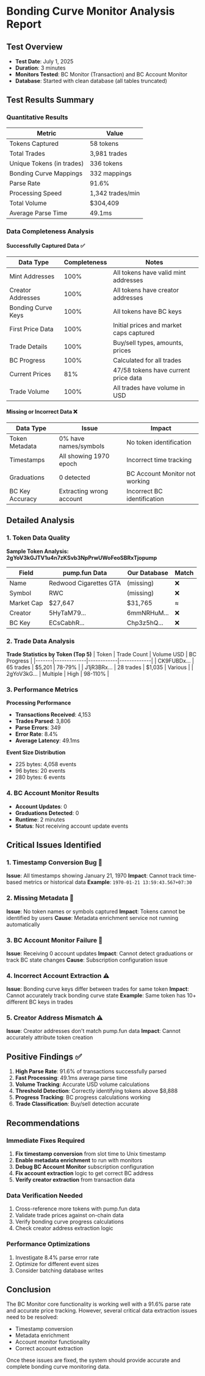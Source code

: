 # Bonding Curve Monitor Analysis Report

## Test Overview
- **Test Date**: July 1, 2025
- **Duration**: 3 minutes
- **Monitors Tested**: BC Monitor (Transaction) and BC Account Monitor
- **Database**: Started with clean database (all tables truncated)

## Test Results Summary

### Quantitative Results
| Metric | Value |
|--------|-------|
| Tokens Captured | 58 tokens |
| Total Trades | 3,981 trades |
| Unique Tokens (in trades) | 336 tokens |
| Bonding Curve Mappings | 332 mappings |
| Parse Rate | 91.6% |
| Processing Speed | 1,342 trades/min |
| Total Volume | $304,409 |
| Average Parse Time | 49.1ms |

### Data Completeness Analysis

#### Successfully Captured Data ✅
| Data Type | Completeness | Notes |
|-----------|--------------|-------|
| Mint Addresses | 100% | All tokens have valid mint addresses |
| Creator Addresses | 100% | All tokens have creator addresses |
| Bonding Curve Keys | 100% | All tokens have BC keys |
| First Price Data | 100% | Initial prices and market caps captured |
| Trade Details | 100% | Buy/sell types, amounts, prices |
| BC Progress | 100% | Calculated for all trades |
| Current Prices | 81% | 47/58 tokens have current price data |
| Trade Volume | 100% | All trades have volume in USD |

#### Missing or Incorrect Data ❌
| Data Type | Issue | Impact |
|-----------|-------|--------|
| Token Metadata | 0% have names/symbols | No token identification |
| Timestamps | All showing 1970 epoch | Incorrect time tracking |
| Graduations | 0 detected | BC Account Monitor not working |
| BC Key Accuracy | Extracting wrong account | Incorrect BC identification |

## Detailed Analysis

### 1. Token Data Quality

**Sample Token Analysis: 2gYoV3kGJTV1u4n7zKSvb3NpPrwUWoFeoSBRxTjopump**

| Field | pump.fun Data | Our Database | Match |
|-------|---------------|--------------|-------|
| Name | Redwood Cigarettes GTA | (missing) | ❌ |
| Symbol | RWC | (missing) | ❌ |
| Market Cap | $27,647 | $31,765 | ≈ |
| Creator | 5HyTaM79... | 6mmNRHuM... | ❌ |
| BC Key | ECsCabhR... | Chp3z5hQ... | ❌ |

### 2. Trade Data Analysis

**Trade Statistics by Token (Top 5)**
| Token | Trade Count | Volume USD | BC Progress |
|-------|-------------|------------|-------------|
| CK9FUBDx... | 65 trades | $5,201 | 78-79% |
| J1jR3BRx... | 28 trades | $1,035 | Various |
| 2gYoV3kG... | Multiple | High | 98-110% |

### 3. Performance Metrics

**Processing Performance**
- **Transactions Received**: 4,153
- **Trades Parsed**: 3,806
- **Parse Errors**: 349
- **Error Rate**: 8.4%
- **Average Latency**: 49.1ms

**Event Size Distribution**
- 225 bytes: 4,058 events
- 96 bytes: 20 events  
- 280 bytes: 6 events

### 4. BC Account Monitor Results
- **Account Updates**: 0
- **Graduations Detected**: 0
- **Runtime**: 2 minutes
- **Status**: Not receiving account update events

## Critical Issues Identified

### 1. Timestamp Conversion Bug 🚨
**Issue**: All timestamps showing January 21, 1970
**Impact**: Cannot track time-based metrics or historical data
**Example**: `1970-01-21 13:59:43.567+07:30`

### 2. Missing Metadata 🚨
**Issue**: No token names or symbols captured
**Impact**: Tokens cannot be identified by users
**Cause**: Metadata enrichment service not running automatically

### 3. BC Account Monitor Failure 🚨
**Issue**: Receiving 0 account updates
**Impact**: Cannot detect graduations or track BC state changes
**Cause**: Subscription configuration issue

### 4. Incorrect Account Extraction ⚠️
**Issue**: Bonding curve keys differ between trades for same token
**Impact**: Cannot accurately track bonding curve state
**Example**: Same token has 10+ different BC keys in trades

### 5. Creator Address Mismatch ⚠️
**Issue**: Creator addresses don't match pump.fun data
**Impact**: Cannot accurately attribute token creation

## Positive Findings ✅

1. **High Parse Rate**: 91.6% of transactions successfully parsed
2. **Fast Processing**: 49.1ms average parse time
3. **Volume Tracking**: Accurate USD volume calculations
4. **Threshold Detection**: Correctly identifying tokens above $8,888
5. **Progress Tracking**: BC progress calculations working
6. **Trade Classification**: Buy/sell detection accurate

## Recommendations

### Immediate Fixes Required
1. **Fix timestamp conversion** from slot time to Unix timestamp
2. **Enable metadata enrichment** to run with monitors
3. **Debug BC Account Monitor** subscription configuration
4. **Fix account extraction** logic to get correct BC address
5. **Verify creator extraction** from transaction data

### Data Verification Needed
1. Cross-reference more tokens with pump.fun data
2. Validate trade prices against on-chain data
3. Verify bonding curve progress calculations
4. Check creator address extraction logic

### Performance Optimizations
1. Investigate 8.4% parse error rate
2. Optimize for different event sizes
3. Consider batching database writes

## Conclusion

The BC Monitor core functionality is working well with a 91.6% parse rate and accurate price tracking. However, several critical data extraction issues need to be resolved:
- Timestamp conversion
- Metadata enrichment
- Account monitor functionality
- Correct account extraction

Once these issues are fixed, the system should provide accurate and complete bonding curve monitoring data.